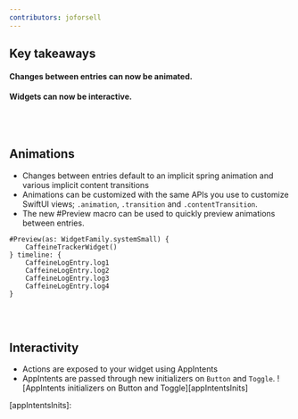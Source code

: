 ```yaml
---
contributors: joforsell
---
```


## Key takeaways

#### Changes between entries can now be animated.
#### Widgets can now be interactive.

<br></br>

## Animations
- Changes between entries default to an implicit spring animation and various implicit content transitions
- Animations can be customized with the same APIs you use to customize SwiftUI views; `.animation`, `.transition` and `.contentTransition`.
- The new #Preview macro can be used to quickly preview animations between entries.
```
#Preview(as: WidgetFamily.systemSmall) {
    CaffeineTrackerWidget()
} timeline: {
    CaffeineLogEntry.log1
    CaffeineLogEntry.log2
    CaffeineLogEntry.log3
    CaffeineLogEntry.log4
}
```

<br></br>

## Interactivity
- Actions are exposed to your widget using AppIntents
- AppIntents are passed through new initializers on `Button` and `Toggle`.
![AppIntents initializers on Button and Toggle][appIntentsInits]

[appIntentsInits]: 
